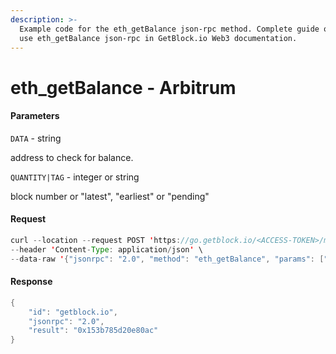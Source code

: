 ```yaml
---
description: >-
  Example code for the eth_getBalance json-rpc method. Сomplete guide on how to
  use eth_getBalance json-rpc in GetBlock.io Web3 documentation.
---
```


# eth\_getBalance - Arbitrum

#### Parameters

`DATA` - string

address to check for balance.

`QUANTITY|TAG` - integer or string

block number or "latest", "earliest" or "pending"

#### Request

```java
curl --location --request POST 'https://go.getblock.io/<ACCESS-TOKEN>/mainnet/' \
--header 'Content-Type: application/json' \
--data-raw '{"jsonrpc": "2.0", "method": "eth_getBalance", "params": ["0xb8b2522480f850eb198ada5c3f31ac528538d2f5", "latest"], "id": "getblock.io"}'
```

#### Response

```java
{
    "id": "getblock.io",
    "jsonrpc": "2.0",
    "result": "0x153b785d20e80ac"
}
```
